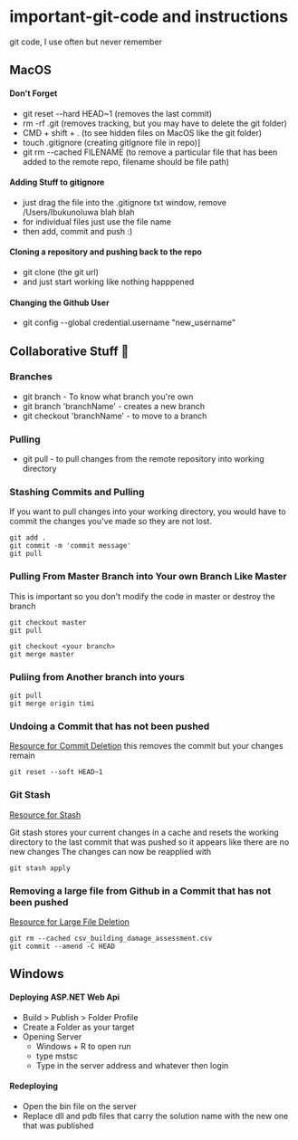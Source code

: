 # important-git-code and instructions 
git code, I use often but never remember 

## MacOS
#### Don't Forget
- git reset --hard HEAD~1 (removes the last commit)
- rm -rf .git (removes tracking, but you may have to delete the git folder)
- CMD + shift + . (to see hidden files on MacOS like the git folder)
- touch .gitignore (creating gitIgnore file in repo)]
- git rm --cached FILENAME (to remove a particular file that has been added to the remote repo, filename should be file path)

#### Adding Stuff to gitignore
- just drag the file into the .gitignore txt window, remove /Users/Ibukunoluwa blah blah 
- for individual files just use the file name
- then add, commit and push :)


#### Cloning a repository and pushing back to the repo 
- git clone (the git url)
- and just start working like nothing happpened

#### Changing the Github User
- git config --global credential.username "new_username"

## Collaborative Stuff 🤝

### Branches
- git branch - To know what branch you're own 
- git branch 'branchName' - creates a new branch 
- git checkout 'branchName' - to move to a branch 

### Pulling
- git pull - to pull changes from the remote repository into working directory

### Stashing Commits and Pulling
If you want to pull changes into your working directory, you would have to commit the changes you've made so they are not lost. 
```
git add .
git commit -m 'commit message'
git pull
```

### Pulling From Master Branch into Your own Branch Like Master
This is important so you don't modify the code in master or destroy the branch
```
git checkout master
git pull

git checkout <your branch>
git merge master
```

### Puliing from Another branch into yours 
```
git pull
git merge origin timi
```

### Undoing a Commit that has not been pushed 
[Resource for Commit Deletion](https://www.junosnotes.com/git/how-to-unstage-files-on-git/#:~:text=To%20unstage%20commits%20on%20Git,and%20specify%20the%20commit%20hash.&text=Alternatively%2C%20if%20you%20want%20to%20unstage%20your%20last%20commit%2C%20you,order%20to%20revert%20it%20easily.&text=Using%20the%20%E2%80%9C%E2%80%93soft%E2%80%9D%20argument,your%20working%20directory%20and%20index.)
this removes the commit but your changes remain
```
git reset --soft HEAD~1
```

### Git Stash
[Resource for Stash](https://git-scm.com/docs/git-stash)

Git stash stores your current changes in a cache and resets the working directory to the last commit that was pushed so it appears like there are no new changes
The changes can now be reapplied with 

```
git stash apply
```

### Removing a large file from Github in a Commit that has not been pushed 
[Resource for Large File Deletion](https://medium.com/analytics-vidhya/tutorial-removing-large-files-from-git-78dbf4cf83a)
```
git rm --cached csv_building_damage_assessment.csv
git commit --amend -C HEAD
```




## Windows
#### Deploying ASP.NET Web Api
- Build > Publish > Folder Profile
- Create a Folder as your target
- Opening Server 
  - Windows + R to open run 
  - type mstsc
  - Type in the server address and whatever then login 
  
#### Redeploying 
- Open the bin file on the server
- Replace dll and pdb files that carry the solution name with the new one that was published 
